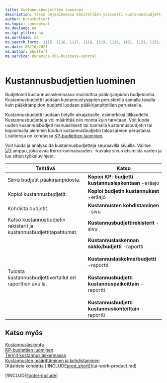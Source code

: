 ```yaml
---
title: Kustannusbudjettien luominen
description: Tässä ohjeaiheessa käsitellään yleisesti kustannusbudjettien luontia ja analysointia. Budjetointi kustannuslaskennassa muistuttaa pääkirjanpidon budjetointia.
author: brentholtorf
ms.topic: conceptual
ms.devlang: na
ms.tgt_pltfrm: na
ms.workload: na
ms.search.form: '1115, 1116, 1117, 1118, 1119, 1120, 1121, 1131, 1132, 1133'
ms.date: 06/16/2021
ms.author: bholtorf
ms.service: dynamics-365-business-central
---
```

# Kustannusbudjettien luominen

Budjetointi kustannuslaskennassa muistuttaa pääkirjanpidon budjetointia. Kustannusbudjetti luodaan kustannustyyppien perusteella samalla tavalla kuin pääkirjanpidon budjetti luodaan pääkirjanpitotilien perusteella.  

Kustannusbudjetti luodaan tietylle aikajaksolle, esimerkiksi tilikaudelle. Kustannusbudjetteja voi määrittää niin monta kuin tarvitaan. Voit luoda uuden kusannusbudjeti manuaalisesti tai tuomalla kustannusbudjetin tai kopioimalla aiemmin luodun kustannusbudjetin talousarvion perustaksi. Lisätietoja on kohdassa [KP-budjettien luominen](finance-how-create-budgets.md).

Voit luoda ja analysoida kustannusbudjetteja seuraavilla sivuilla. Valitse ![Lamppu, joka avaa Kerro-ominaisuuden.](media/ui-search/search_small.png "Kerro, mitä haluat tehdä") -kuvake sivun etsimistä varten ja lue sitten työkaluvihjeet.

|Tehtävä|Katso|  
|--------|---------|  
|Siirrä budjetit pääkirjanpidosta.|**Kopioi KP-budjetti kustannuslaskentaan** -eräajo|  
|Kopioi kustannusbudjetit.|**Kopioi budjetin kustannukset** -eräajo|  
|Kohdista budjetit.|**Kustannusten kohdistaminen** -sivu|  
|Katso kustannusbudjetin rekisterit ja kustannusbudjettitapahtumat.|**Kustannusbudjettirekisterit** -sivu|  
|Tulosta kustannusbudjettivertailut eri raporttien avulla.|**Kustannuslaskennan saldo/budjetti** -raportti<br /><br /> **Kustannuslaskelma/budjetti** -raportti<br /><br /> **Kustannusbudjetti kustannuspaikoittain** -raportti<br /><br /> **Kustannusbudjetti kustannuskohteittain** -raportti|  

## Katso myös

[Kustannuslaskenta](finance-manage-cost-accounting.md)  
[KP-budjettien luominen](finance-how-create-budgets.md)  
[Termit kustannuslaskennassa](finance-terminology-in-cost-accounting.md)  
[Kustannusten määrittäminen ja kohdistaminen](finance-define-and-allocate-costs.md)  
[Käsittele kohdetta [!INCLUDE[prod_short](includes/prod_short.md)]](ui-work-product.md)


[!INCLUDE[footer-include](includes/footer-banner.md)]
